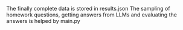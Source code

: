 The finally complete data is stored in results.json
The sampling of homework questions, getting answers from LLMs and evaluating the answers is helped by main.py
